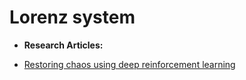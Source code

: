 # Lorenz system

- **Research Articles:**  

+ [Restoring chaos using deep reinforcement learning](https://aip.scitation.org/doi/abs/10.1063/5.0002047?journalCode=cha)




